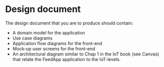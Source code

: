 # Design document

The design document that you are to produce should contain:

- A domain model for the application
- Use case diagrams
- Application flow diagrams for the front-end
- Mock-up user screens for the front-end
- An architectural diagram similar to Chap 1 in the IoT book (see Canvas) that relate the FeedApp application to the IoT-levels.
